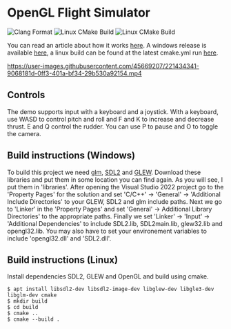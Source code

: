 # OpenGL Flight Simulator

![Clang Format](https://github.com/gue-ni/OpenGL_Flightsim/actions/workflows/clang-format.yml/badge.svg)
![Linux CMake Build](https://github.com/gue-ni/OpenGL_Flightsim/actions/workflows/cmake.yml/badge.svg)
![Linux CMake Build](https://github.com/gue-ni/OpenGL_Flightsim/actions/workflows/msbuild.yml/badge.svg)

You can read an article about how it works [here](https://www.jakobmaier.at/posts/flight-simulation/). A windows release is available [here](https://github.com/gue-ni/OpenGL_Flightsim/releases/), a linux build can be found at the latest cmake.yml run [here](https://github.com/gue-ni/OpenGL_Flightsim/actions).

https://user-images.githubusercontent.com/45669207/221434341-9068181d-0ff3-401a-bf34-29b530a92154.mp4

## Controls

The demo supports input with a keyboard and a joystick. With a keyboard, use WASD to control pitch and roll and F and K to increase and decrease thrust. E and Q control the rudder. You can use P to pause and O to toggle the camera.

## Build instructions (Windows)

To build this project we need [glm](https://github.com/g-truc/glm), [SDL2](https://www.libsdl.org/) and [GLEW](https://glew.sourceforge.net/). Download these libraries and put them in some location you can find again. As you will see, I put them in 'libraries'. After opening
the Visual Studio 2022 project go to the 'Property Pages' for the solution and set 'C/C++' -> 'General' -> 'Additional Include Directories' to your GLEW, SDL2 and glm include paths. Next we go to 'Linker' in the 'Property Pages' and set 'General' -> Additional Library Directories' to the appropriate paths.
Finally we set 'Linker' -> 'Input' -> 'Additional Dependencies' to include SDL2.lib, SDL2main.lib, glew32.lib and opengl32.lib. You may also have to set your environement variables to include 'opengl32.dll' and 'SDL2.dll'.


## Build instructions (Linux)

Install dependencies SDL2, GLEW and OpenGL and build using cmake.

```
$ apt install libsdl2-dev libsdl2-image-dev libglew-dev libgle3-dev libglm-dev cmake
$ mkdir build 
$ cd build
$ cmake ..
$ cmake --build .
```
